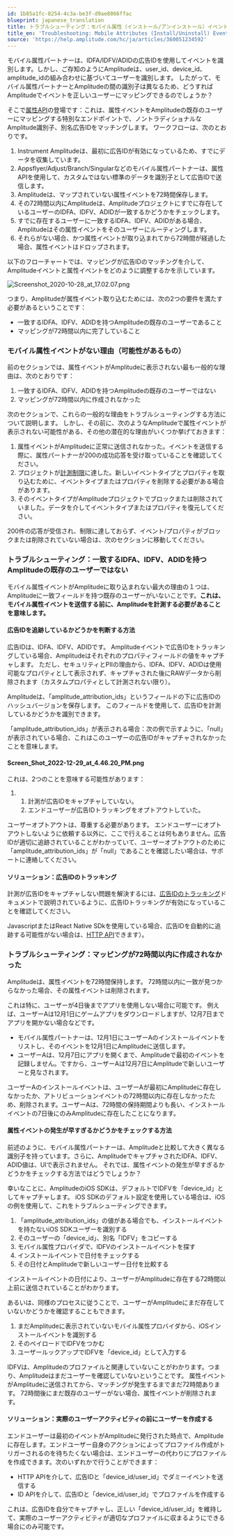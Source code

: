 ```yaml
---
id: 1b85a1fc-8254-4c3a-be3f-d9ae8066ffac
blueprint: japanese_translation
title: トラブルシューティング：モバイル属性（インストール/アンインストール）イベント
title_en: 'Troubleshooting: Mobile Attributes (Install/Uninstall) Events'
source: 'https://help.amplitude.com/hc/ja/articles/360051234592'
---
```

モバイル属性パートナーは、IDFA/IDFV/ADIDの広告IDを使用してイベントを識別します。しかし、ご存知のようにAmplitudeは、user\_id、device\_id、amplitude\_idの組み合わせに基づいてユーザーを識別します。 したがって、モバイル属性パートナーとAmplitudeの間の識別子は異なるため、どうすればAmplitudeでイベントを正しいユーザーにマッピングできるのでしょうか？

そこで[属性API](https://developers.amplitude.com/docs/attribution-api)の登場です：これは、属性イベントをAmplitudeの既存のユーザーにマッピングする特別なエンドポイントで、ノントラディショナルなAmplitude識別子、別名広告IDをマッチングします。 ワークフローは、次のとおりです。 

1. Instrument Amplitudeは、最初に広告IDが有効になっているため、すでにデータを収集しています。
2. Appsflyer/Adjust/Branch/Singularなどのモバイル属性パートナーは、属性APIを使用して、カスタムではない標準のデータを識別子として広告IDで送信します。
3. Amplitudeは、マップされていない属性イベントを72時間保存します。
4. その72時間以内にAmplitudeは、Amplitudeプロジェクトにすでに存在しているユーザーのIDFA、IDFV、ADIDが一致するかどうかをチェックします。
5. すでに存在するユーザーに一致するIDFA、IDFV、ADIDがある場合、Amplitudeはその属性イベントをそのユーザーにルーティングします。
6. それらがない場合、かつ属性イベントが取り込まれてから72時間が経過した場合、属性イベントはドロップされます。

以下のフローチャートでは、マッピングが広告IDのマッチングを介して、Amplitudeイベントと属性イベントをどのように調整するかを示しています。

![Screenshot_2020-10-28_at_17.02.07.png](/docs/output/img/jp/screenshot-2020-10-28-at-17-02-07-png.png)

つまり、Amplitudeが属性イベント取り込むためには、次の2つの要件を満たす必要があるということです：

* 一致するIDFA、IDFV、ADIDを持つAmplitudeの既存のユーザーであること
* マッピングが72時間以内に完了していること

### モバイル属性イベントがない理由（可能性があるもの）

前のセクションでは、属性イベントがAmplitudeに表示されない最も一般的な理由は、次のとおりです：

1. 一致するIDFA、IDFV、ADIDを持つAmplitudeの既存のユーザーではない
2. マッピングが72時間以内に作成されなかった

次のセクションで、これらの一般的な理由をトラブルシューティングする方法について説明します。 しかし、その前に、次のようなAmplitudeで属性イベントが表示されない可能性がある、その他の潜在的な理由がいくつか挙げておきます：

1. 属性イベントがAmplitudeに正常に送信されなかった。イベントを送信する際に、属性パートナーが200の成功応答を受け取っていることを確認してください。
2. プロジェクトが[計測制限](https://help.amplitude.com/hc/en-us/articles/115002923888-Limits#h_8d90ca72-bf91-4161-88b2-01b5448b0859)に達した。新しいイベントタイプとプロパティを取り込むために、イベントタイプまたはプロパティを削除する必要がある場合があります。
3. そのイベントタイプがAmplitudeプロジェクトでブロックまたは削除されていました。データを介してイベントタイプまたはプロパティを復元してください。

200件の応答が受信され、制限に達しておらず、イベント/プロパティがブロックまたは削除されていない場合は、次のセクションに移動してください。 

### トラブルシューティング：一致するIDFA、IDFV、ADIDを持つAmplitudeの既存のユーザーではない

モバイル属性イベントがAmplitudeに取り込まれない最大の理由の１つは、Amplitudeに一致フィールドを持つ既存のユーザーがいないことです。**これは、モバイル属性イベントを送信する前に、Amplitudeを計測する必要があることを意味します。** 

#### 広告IDを追跡しているかどうかを判断する方法

広告IDは、IDFA、IDFV、ADIDです。 Amplitudeイベントで広告IDをトラッキングしている場合、Amplitudeはそれぞれのプロパティフィールドの値をキャプチャします。 ただし、セキュリティとPIIの理由から、IDFA、IDFV、ADIDは使用可能なプロパティとして表示されず、キャプチャされた後にRAWデータから削除されます（カスタムプロパティとして計測されない限り）。 

Amplitudeは、「amplitude\_attribution\_ids」というフィールドの下に広告IDのハッシュバージョンを保存します。 このフィールドを使用して、広告IDを計測しているかどうかを識別できます。

「amplitude\_attribution\_ids」が表示される場合：次の例で示すように、「null」が表示されている場合、これはこのユーザーの広告IDがキャプチャされなかったことを意味します。

#### Screen_Shot_2022-12-29_at_4.46.20_PM.png

これは、2つのことを意味する可能性があります： 

1. 1. 計測が広告IDをキャプチャしていない。
	2. エンドユーザーが広告IDトラッキングをオプトアウトしていた。

ユーザーオプトアウトは、尊重する必要があります。 エンドユーザーにオプトアウトしないように依頼する以外に、ここで行えることは何もありません。広告IDが適切に追跡されていることがわかっていて、ユーザーオプトアウトのために「amplitude\_attribution\_ids」が「null」であることを確認したい場合は、サポートに連絡してください。

#### ソリューション：広告IDのトラッキング

計測が広告IDをキャプチャしない問題を解決するには、[広告IDのトラッキング](https://developers.amplitude.com/docs/ios#advertising-id)ドキュメントで説明されているように、広告IDトラッキングが有効になっていることを確認してください。

JavascriptまたはReact Native SDkを使用している場合、広告IDを自動的に追跡する可能性がない場合は、[HTTP API](/docs/data/sources/instrument-track-unique-users)できます）。

### トラブルシューティング：マッピングが72時間以内に作成されなかった

Amplitudeは、属性イベントを72時間保持します。 72時間以内に一致が見つからなかった場合、その属性イベントは削除されます。

これは特に、ユーザーが4日後までアプリを使用しない場合に可能です。 例えば、ユーザーAは12月1日にゲームアプリをダウンロードしますが、12月7日までアプリを開かない場合などです。 

* モバイル属性パートナーは、12月1日にユーザーAのインストールイベントをリストし、そのイベントを12月1日にAmplitudeに送信します。
* ユーザーAは、12月7日にアプリを開くまで、Amplitudeで最初のイベントを記録しません。ですから、ユーザーAは12月7日にAmplitudeで新しいユーザーと見なされます。

ユーザーAのインストールイベントは、ユーザーAが最初にAmplitudeに存在しなかったか、アトリビューションイベントの72時間以内に存在しなかったため、削除されます。ユーザーAは、72時間の保持期間よりも長い、インストールイベントの7日後にのみAmplitudeに存在したことになります。

#### 属性イベントの発生が早すぎるかどうかをチェックする方法

前述のように、モバイル属性パートナーは、Amplitudeと比較して大きく異なる識別子を持っています。さらに、AmplitudeでキャプチャされたIDFA、IDFV、ADID値は、UIで表示されません。 それでは、属性イベントの発生が早すぎるかどうかをチェックする方法ではどうでしょうか？

幸いなことに、AmplitudeのiOS SDKは、デフォルトでIDFVを「device\_id」としてキャプチャします。 iOS SDKのデフォルト設定を使用している場合は、iOSの例を使用して、これをトラブルシューティングできます。 

1. 「amplitude\_attribution\_ids」の値がある場合でも、インストールイベントを持たないiOS SDKユーザーを識別する
2. そのユーザーの「device\_id」、別名「IDFV」をコピーする
3. モバイル属性プロバイダで、IDFVのインストールイベントを探す
4. インストールイベントで日付をチェックする
5. その日付とAmplitudeで新しいユーザー日付を比較する

インストールイベントの日付により、ユーザーがAmplitudeに存在する72時間以上前に送信されていることがわかります。

あるいは、同様のプロセスに従うことで、ユーザーがAmplitudeにまだ存在していないかどうかを確認することもできます。

1. まだAmplitudeに表示されていないモバイル属性プロバイダから、iOSインストールイベントを識別する
2. そのペイロードでIDFVをつかむ
3. ユーザールックアップでIDFVを「device\_id」として入力する

IDFVは、Amplitudeのプロファイルと関連していないことがわかります。つまり、Amplitudeはまだユーザーを確認していないということです。 属性イベントがAmplitudeに送信されてから、マッチングが発生するまでまだ72時間あります。 72時間後にまだ既存のユーザーがない場合、属性イベントが削除されます。 

#### ソリューション：実際のユーザーアクティビティの前にユーザーを作成する

エンドユーザーは最初のイベントがAmplitudeに発行された時点で、Amplitudeに存在します。エンドユーザー自身のアクションによってプロファイル作成がトリガーされるのを待ちたくない場合は、エンドユーザーの代わりにプロファイルを作成できます。次のいずれかで行うことができます：

* HTTP APIを介して、広告IDと「device\_id/user\_id」でダミーイベントを送信する
* ID APIを介して、広告IDと「device\_id/user\_id」でプロファイルを作成する

これは、広告IDを自分でキャプチャし、正しい「device\_id/user\_id」を維持して、実際のユーザーアクティビティが適切なプロファイルに収まるようにできる場合にのみ可能です。
